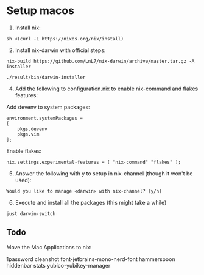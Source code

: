 # Setup macos

1. Install nix:

```console
sh <(curl -L https://nixos.org/nix/install)
```

2. Install nix-darwin with official steps:

```console
nix-build https://github.com/LnL7/nix-darwin/archive/master.tar.gz -A installer
```

```console
./result/bin/darwin-installer
```

4. Add the following to configuration.nix to enable nix-command and flakes features:

Add devenv to system packages:

```console
environment.systemPackages =
[
    pkgs.devenv
    pkgs.vim
];
```

Enable flakes:
```console
nix.settings.experimental-features = [ "nix-command" "flakes" ];
```

5. Answer the following with y to setup <darwin> in nix-channel (though it won't be used):

```console
Would you like to manage <darwin> with nix-channel? [y/n]
```

6. Execute and install all the packages (this might take a while)

```console
just darwin-switch
```

## Todo

Move the Mac Applications to nix:

1password
cleanshot
font-jetbrains-mono-nerd-font
hammerspoon
hiddenbar
stats
yubico-yubikey-manager
